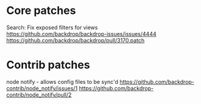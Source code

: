 Core patches
============

Search: Fix exposed filters for views
  https://github.com/backdrop/backdrop-issues/issues/4444
  https://github.com/backdrop/backdrop/pull/3170.patch


Contrib patches
===============

node notify - allows config files to be sync'd
  https://github.com/backdrop-contrib/node_notify/issues/1
  https://github.com/backdrop-contrib/node_notify/pull/2


